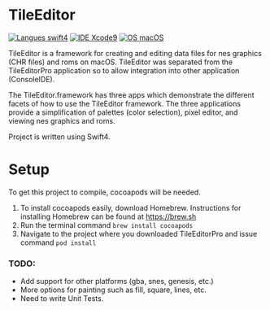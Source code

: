 # TileEditor

[![Langues swift4](https://img.shields.io/badge/language-swift4-red.svg)](https://developer.apple.com/library/content/documentation/Swift/Conceptual/Swift_Programming_Language/)
[![IDE Xcode9](https://img.shields.io/badge/IDE-Xcode9-blue.svg)](https://developer.apple.com/xcode/)
[![OS macOS](https://img.shields.io/badge/OS-macOS-brightgreen.svg)](https://www.apple.com)

TileEditor is a framework for creating and editing data files for nes graphics (CHR files) and roms on macOS. TileEditor was separated from the TileEditorPro application so to allow integration into other application (ConsoleIDE).

The TileEditor.framework has three apps which demonstrate the different facets of how to use the TileEditor framework. The three applications provide a simplification of palettes (color selection), pixel editor, and viewing nes graphics and roms.

Project is written using Swift4.

# Setup
To get this project to compile, cocoapods will be needed.
1. To install cocoapods easily, download Homebrew. Instructions for installing Homebrew can be found at https://brew.sh
2. Run the terminal command `brew install cocoapods`
3. Navigate to the project where you downloaded TileEditorPro and issue command `pod install`

### TODO:
* Add support for other platforms (gba, snes, genesis, etc.)
* More options for painting such as fill, square, lines, etc.
* Need to write Unit Tests.
